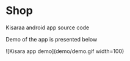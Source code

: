 # Shop
 Kisaraa android app source code
 
Demo of the app is presented below



![Kisara app demo](demo/demo.gif width=100)
